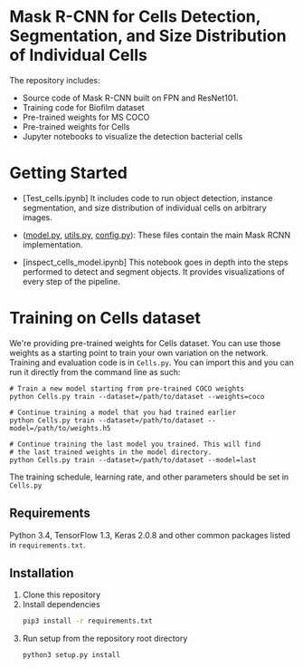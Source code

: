 # Mask R-CNN for Cells Detection, Segmentation, and Size Distribution of Individual Cells


The repository includes:
* Source code of Mask R-CNN built on FPN and ResNet101.
* Training code for Biofilm dataset
* Pre-trained weights for MS COCO
* Pre-trained weights for Cells
* Jupyter notebooks to visualize the detection bacterial cells



# Getting Started
* [Test_cells.ipynb] It includes code to run object detection, instance segmentation, and size distribution of individual cells on arbitrary images.

* ([model.py](mrcnn/model.py), [utils.py](mrcnn/utils.py), [config.py](mrcnn/config.py)): These files contain the main Mask RCNN implementation. 

* [inspect_cells_model.ipynb] This notebook goes in depth into the steps performed to detect and segment objects. It provides visualizations of every step of the pipeline.


# Training on Cells dataset
We're providing pre-trained weights for Cells dataset. You can
use those weights as a starting point to train your own variation on the network.
Training and evaluation code is in `Cells.py`. You can import this
and you can run it directly from the command line as such:

```
# Train a new model starting from pre-trained COCO weights
python Cells.py train --dataset=/path/to/dataset --weights=coco

# Continue training a model that you had trained earlier
python Cells.py train --dataset=/path/to/dataset --model=/path/to/weights.h5

# Continue training the last model you trained. This will find
# the last trained weights in the model directory.
python Cells.py train --dataset=/path/to/dataset --model=last
```

The training schedule, learning rate, and other parameters should be set in `Cells.py`


## Requirements
Python 3.4, TensorFlow 1.3, Keras 2.0.8 and other common packages listed in `requirements.txt`.


## Installation
1. Clone this repository
2. Install dependencies
   ```bash
   pip3 install -r requirements.txt
   ```
3. Run setup from the repository root directory
    ```bash
    python3 setup.py install
    ``` 

